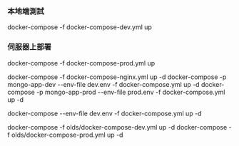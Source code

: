 ### 本地端測試

docker-compose -f docker-compose-dev.yml up

### 伺服器上部署

docker-compose -f docker-compose-prod.yml up

docker-compose -f docker-compose-nginx.yml up -d
docker-compose -p mongo-app-dev --env-file dev.env -f docker-compose.yml up -d
docker-compose -p mongo-app-prod --env-file prod.env -f docker-compose.yml up -d

docker-compose --env-file dev.env -f docker-compose.yml up -d

docker-compose -f olds/docker-compose-dev.yml up -d
docker-compose -f olds/docker-compose-prod.yml up -d
